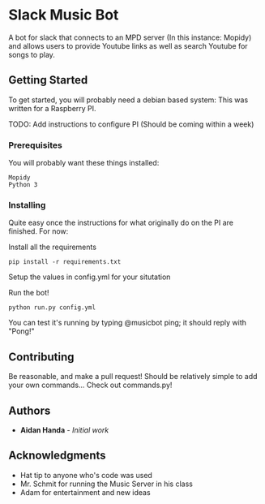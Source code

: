 # Slack Music Bot

A bot for slack that connects to an MPD server (In this instance: Mopidy) and allows users to provide Youtube links as well as search Youtube for songs to play.

## Getting Started

To get started, you will probably need a debian based system: This was written for a Raspberry PI. 

TODO: Add instructions to configure PI (Should be coming within a week)

### Prerequisites

You will probably want these things installed:
```
Mopidy
Python 3
```

### Installing

Quite easy once the instructions for what originally do on the PI are finished. For now:

Install all the requirements
```
pip install -r requirements.txt
```

Setup the values in config.yml for your situtation

Run the bot!
```
python run.py config.yml
```

You can test it's running by typing @musicbot ping; it should reply with "Pong!"


## Contributing

Be reasonable, and make a pull request! Should be relatively simple to add your own commands... Check out commands.py! 

## Authors

* **Aidan Handa** - *Initial work* 

## Acknowledgments

* Hat tip to anyone who's code was used
* Mr. Schmit for running the Music Server in his class
* Adam for entertainment and new ideas
